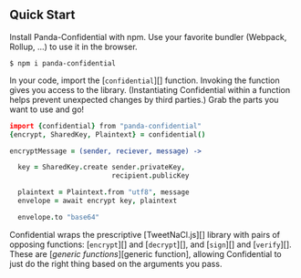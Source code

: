## Quick Start

Install Panda-Confidential with npm. Use your favorite bundler (Webpack, Rollup, …) to use it in the browser.

```shell
$ npm i panda-confidential
```

In your code, import the [`confidential`][] function. Invoking the function gives you access to the library. (Instantiating Confidential within a function helps prevent unexpected changes by third parties.) Grab the parts you want to use and go!

```coffeescript
import {confidential} from "panda-confidential"
{encrypt, SharedKey, Plaintext} = confidential()

encryptMessage = (sender, reciever, message) ->

  key = SharedKey.create sender.privateKey,
                         recipient.publicKey

  plaintext = Plaintext.from "utf8", message
  envelope = await encrypt key, plaintext

  envelope.to "base64"
```

Confidential wraps the prescriptive [TweetNaCl.js][] library with pairs of opposing functions: [`encrypt`][] and [`decrypt`][], and [`sign`][] and [`verify`][]. These are [_generic functions_][generic function], allowing Confidential to just do the right thing based on the arguments you pass.
